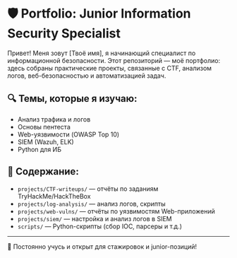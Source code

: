 # 🛡️ Portfolio: Junior Information Security Specialist

Привет! Меня зовут [Твоё имя], я начинающий специалист по информационной безопасности. Этот репозиторий — моё портфолио: здесь собраны практические проекты, связанные с CTF, анализом логов, веб-безопасностью и автоматизацией задач.

## 🔍 Темы, которые я изучаю:
- Анализ трафика и логов
- Основы пентеста
- Web-уязвимости (OWASP Top 10)
- SIEM (Wazuh, ELK)
- Python для ИБ

## 📂 Содержание:
- `projects/CTF-writeups/` — отчёты по заданиям TryHackMe/HackTheBox
- `projects/log-analysis/` — анализ логов, скрипты
- `projects/web-vulns/` — отчёты по уязвимостям Web-приложений
- `projects/siem/` — настройка и анализ логов в SIEM
- `scripts/` — Python-скрипты (сбор IOC, парсеры и т.д.)

---
🧠 Постоянно учусь и открыт для стажировок и junior-позиций!
